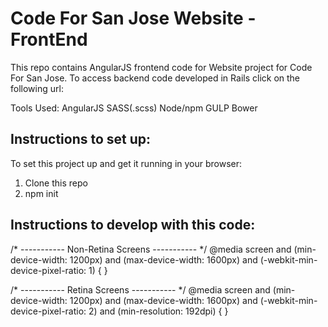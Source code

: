 # Code For San Jose Website - FrontEnd

This repo contains AngularJS frontend code for Website project for Code For San Jose. To access backend code developed in Rails click on the following url: 

Tools Used:
AngularJS
SASS(.scss)
Node/npm
GULP
Bower

## Instructions to set up:

To set this project up and get it running in your browser:

1) Clone this repo
2) npm init


## Instructions to develop with this code:

/* ----------- Non-Retina Screens ----------- */
@media screen 
  and (min-device-width: 1200px) 
  and (max-device-width: 1600px) 
  and (-webkit-min-device-pixel-ratio: 1) { 
}


/* ----------- Retina Screens ----------- */
@media screen 
  and (min-device-width: 1200px) 
  and (max-device-width: 1600px) 
  and (-webkit-min-device-pixel-ratio: 2)
  and (min-resolution: 192dpi) { 
}